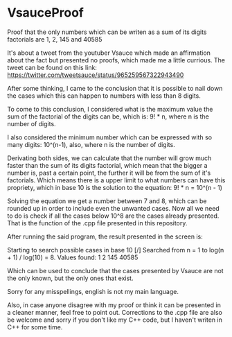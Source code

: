 # VsauceProof
Proof that the only numbers which can be writen as a sum of its digits factorials are 1, 2, 145 and 40585

It's about a tweet from the youtuber Vsauce which made an affirmation about the fact but presented no proofs, which made me a little currious. The tweet can be found on this link:
https://twitter.com/tweetsauce/status/965259567322943490

After some thinking, I came to the conclusion that it is possible to nail down the cases which this can happen to numbers with less than 8 digits.

To come to this conclusion, I considered what is the maximum value the sum of the factorial of the digits can be, which is: 9! * n, where n is the number of digits.

I also considered the minimum number which can be expressed with so many digits: 10^(n-1), also, where n is the number of digits.

Derivating both sides, we can calculate that the number will grow much faster than the sum of its digits factorial, which mean that the bigger a number is, past a certain point, the further it will be from the sum of it's factorials. Which means there is a upper limit to what numbers can have this propriety, which in base 10 is the solution to the equation:
9! * n = 10^(n - 1)

Solving the equation we get a number between 7 and 8, which can be rounded up in order to include even the unwanted cases. Now all we need to do is check if all the cases below 10^8 are the cases already presented. That is the function of the .cpp file presented in this repository.

After running the said program, the result presented in the screen is:

Starting to search possible cases in base 10 [/]
Searched from n = 1 to log(n + 1) / log(10) = 8.
Values found:
1
2
145
40585

Which can be used to conclude that the cases presented by Vsauce are not the only known, but the only ones that exist.

Sorry for any misspellings, english is not my main language.

Also, in case anyone disagree with my proof or think it can be presented in a cleaner manner, feel free to point out.
Corrections to the .cpp file are also be welcome and sorry if you don't like my C++ code, but I haven't writen in C++ for some time.
